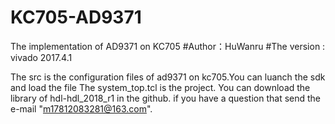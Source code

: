 # KC705-AD9371
The implementation of AD9371 on KC705
#Author：HuWanru
#The version : vivado 2017.4.1

The src is the configuration files of ad9371 on kc705.You can luanch the sdk and load the file
The system_top.tcl is the project.
You can download the library of hdl-hdl_2018_r1 in the github.
if you have a question that send the e-mail "m17812083281@163.com".

